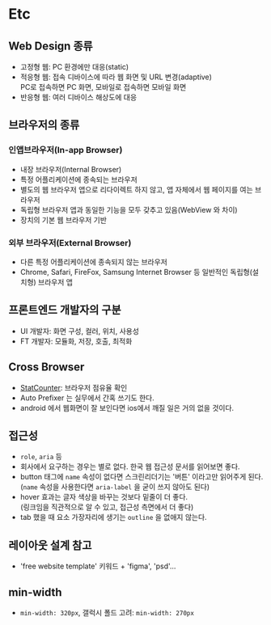 # Etc

## Web Design 종류

- 고정형 웹: PC 환경에만 대응(static)
- 적응형 웹: 접속 디바이스에 따라 웹 화면 및 URL 변경(adaptive)  
  PC로 접속하면 PC 화면, 모바일로 접속하면 모바일 화면
- 반응형 웹: 여러 디바이스 해상도에 대응

## 브라우저의 종류

### 인앱브라우저(In-app Browser)

- 내장 브라우저(Internal Browser)
- 특정 어플리케이션에 종속되는 브라우저
- 별도의 웹 브라우저 앱으로 리다이렉트 하지 않고, 앱 자체에서 웹 페이지를 여는 브라우저
- 독립형 브라우저 앱과 동일한 기능을 모두 갖추고 있음(WebView 와 차이)
- 장치의 기본 웹 브라우저 기반

### 외부 브라우저(External Browser)

- 다른 특정 어플리케이션에 종속되지 않는 브라우저
- Chrome, Safari, FireFox, Samsung Internet Browser 등 일반적인 독립형(설치형) 브라우저 앱

## 프론트엔드 개발자의 구분

- UI 개발자: 화면 구성, 컬러, 위치, 사용성
- FT 개발자: 모듈화, 저장, 호출, 최적화

## Cross Browser

- [StatCounter](https://gs.statcounter.com/): 브라우저 점유율 확인
- Auto Prefixer 는 실무에서 간혹 쓰기도 한다.
- android 에서 웹화면이 잘 보인다면 ios에서 깨질 일은 거의 없을 것이다.

## 접근성

- `role`, `aria` 등
- 회사에서 요구하는 경우는 별로 없다. 한국 웹 접근성 문서를 읽어보면 좋다.
- button 태그에 `name` 속성이 없다면 스크린리더기는 '버튼' 이라고만 읽어주게 된다.  
  (`name` 속성을 사용한다면 `aria-label` 을 굳이 쓰지 않아도 된다)
- hover 효과는 글자 색상을 바꾸는 것보다 밑줄이 더 좋다.  
  (링크임을 직관적으로 알 수 있고, 접근성 측면에서 더 좋다)
- tab 했을 때 요소 가장자리에 생기는 `outline` 을 없애지 않는다.

## 레이아웃 설계 참고

- 'free website template' 키워드 + 'figma', 'psd'...

## min-width

- `min-width: 320px`, 갤럭시 폴드 고려: `min-width: 270px`
